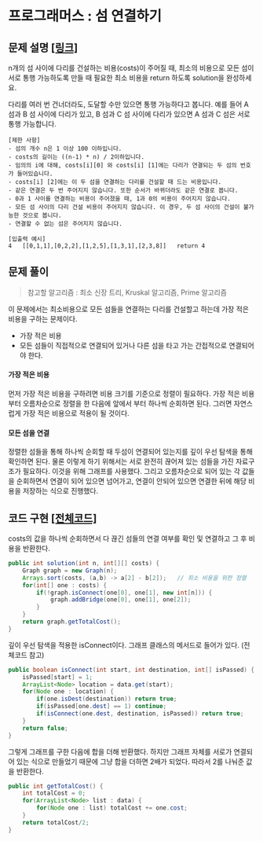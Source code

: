 # 프로그래머스 : 섬 연결하기

## 문제 설명 [[링크]](https://programmers.co.kr/learn/courses/30/lessons/42861)

n개의 섬 사이에 다리를 건설하는 비용(costs)이 주어질 때, 최소의 비용으로 모든 섬이 서로 통행 가능하도록 만들 때 필요한 최소 비용을 return 하도록 solution을 완성하세요.

다리를 여러 번 건너더라도, 도달할 수만 있으면 통행 가능하다고 봅니다. 예를 들어 A 섬과 B 섬 사이에 다리가 있고, B 섬과 C 섬 사이에 다리가 있으면 A 섬과 C 섬은 서로 통행 가능합니다.



```
[제한 사항]
- 섬의 개수 n은 1 이상 100 이하입니다.
- costs의 길이는 ((n-1) * n) / 2이하입니다.
- 임의의 i에 대해, costs[i][0] 와 costs[i] [1]에는 다리가 연결되는 두 섬의 번호가 들어있습니다.
- costs[i] [2]에는 이 두 섬을 연결하는 다리를 건설할 때 드는 비용입니다.
- 같은 연결은 두 번 주어지지 않습니다. 또한 순서가 바뀌더라도 같은 연결로 봅니다. 
- 0과 1 사이를 연결하는 비용이 주어졌을 때, 1과 0의 비용이 주어지지 않습니다.
- 모든 섬 사이의 다리 건설 비용이 주어지지 않습니다. 이 경우, 두 섬 사이의 건설이 불가능한 것으로 봅니다.
- 연결할 수 없는 섬은 주어지지 않습니다.

[입출력 예시]
4	[[0,1,1],[0,2,2],[1,2,5],[1,3,1],[2,3,8]]	return 4
```



## 문제 풀이

>  참고할 알고리즘 : 최소 신장 트리, Kruskal 알고리즘, Prime 알고리즘



이 문제에서는 최소비용으로 모든 섬들을 연결하는 다리를 건설할고 하는데 가장 적은 비용을 구하는 문제이다.

- 가장 적은 비용
- 모든 섬들이 직접적으로 연결되어 있거나 다른 섬을 타고 가는 간접적으로 연결되어야 한다.



#### 가장 적은 비용

먼저 가장 적은 비용을 구하려면 비용 크기를 기준으로 정렬이 필요하다. 가장 적은 비용부터 오름차순으로 정렬을 한 다음에 앞에서 부터 하나씩 순회하면 된다. 그러면 자연스럽게 가장 적은 비용으로 적용이 될 것이다.



#### 모든 섬을 연결

정렬한 섬들을 통해 하나씩 순회할 때 두섬이 연결되어 있는지를 깊이 우선 탐색을 통해 확인하면 된다. 물론 이렇게 하기 위해서는 서로 완전히 끊어져 있는 섬들을 가진 자료구조가 필요하다. 이것을 위해 그래프를 사용했다. 그리고 오름차순으로 되어 있는 각 값들을 순회하면서 연결이 되어 있으면 넘어가고, 연결이 안되어 있으면 연결한 뒤에 해당 비용을 저장하는 식으로 진행했다. 



## 코드 구현 [[전체코드]](./Solution.java)


costs의 값을 하나씩 순회하면서 다 끊긴 섬들의 연결 여부를 확인 및 연결하고 그 후 비용을 반환한다.
```java
public int solution(int n, int[][] costs) {
    Graph graph = new Graph(n);
    Arrays.sort(costs, (a,b) -> a[2] - b[2]);   // 최소 비용을 위한 정렬
    for(int[] one : costs) {
        if(!graph.isConnect(one[0], one[1], new int[n])) {
            graph.addBridge(one[0], one[1], one[2]);
        }
    }
    return graph.getTotalCost();
}
```



깊이 우선 탐색을 적용한 isConnect이다. 그래프 클래스의 메서드로 들어가 있다. (전체코드 참고)

```java
public boolean isConnect(int start, int destination, int[] isPassed) {
    isPassed[start] = 1;
    ArrayList<Node> location = data.get(start);
    for(Node one : location) {
        if(one.isDest(destination)) return true;
        if(isPassed[one.dest] == 1) continue;
        if(isConnect(one.dest, destination, isPassed)) return true;
    }
    return false;
}
```



그렇게 그래프를 구한 다음에 합을 더해 반환했다. 하지만 그래프 자체를 서로가 연결되어 있는 식으로 만들었기 때문에 그냥 합을 더하면 2배가 되었다. 따라서 2를 나눠준 값을 반환한다.

```java
public int getTotalCost() {
    int totalCost = 0;
    for(ArrayList<Node> list : data) {
        for(Node one : list) totalCost += one.cost;
    }
    return totalCost/2;
}
```



